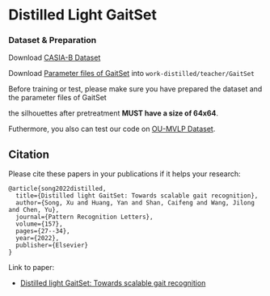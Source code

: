 # Distilled Light GaitSet
### Dataset & Preparation
Download [CASIA-B Dataset](http://www.cbsr.ia.ac.cn/english/Gait%20Databases.asp)

Download [Parameter files of GaitSet](https://github.com/AbnerHqC/GaitSet/tree/master/work/checkpoint/GaitSet) into `work-distilled/teacher/GaitSet`

Before training or test, please make sure you have prepared the dataset and the parameter files of GaitSet

the silhouettes after pretreatment **MUST have a size of 64x64**.

Futhermore, you also can test our code on [OU-MVLP Dataset](http://www.am.sanken.osaka-u.ac.jp/BiometricDB/GaitMVLP.html).

## Citation
Please cite these papers in your publications if it helps your research:
```
@article{song2022distilled,
  title={Distilled light GaitSet: Towards scalable gait recognition},
  author={Song, Xu and Huang, Yan and Shan, Caifeng and Wang, Jilong and Chen, Yu},
  journal={Pattern Recognition Letters},
  volume={157},
  pages={27--34},
  year={2022},
  publisher={Elsevier}
}
```
Link to paper:
- [Distilled light GaitSet: Towards scalable gait recognition](https://www.sciencedirect.com/science/article/pii/S0167865522000848)

